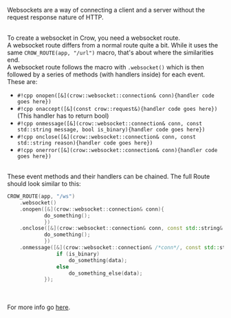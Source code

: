 Websockets are a way of connecting a client and a server without the request response nature of HTTP.<br><br>

To create a websocket in Crow, you need a websocket route.<br>
A websocket route differs from a normal route quite a bit. While it uses the same `CROW_ROUTE(app, "/url")` macro, that's about where the similarities end.<br>
A websocket route follows the macro with `.websocket()` which is then followed by a series of methods (with handlers inside) for each event. These are:

- `#!cpp onopen([&](crow::websocket::connection& conn){handler code goes here})`
- `#!cpp onaccept([&](const crow::request&){handler code goes here})` (This handler has to return bool)
- `#!cpp onmessage([&](crow::websocket::connection& conn, const std::string message, bool is_binary){handler code goes here})`
- `#!cpp onclose([&](crow::websocket::connection& conn, const std::string reason){handler code goes here})`
- `#!cpp onerror([&](crow::websocket::connection& conn){handler code goes here})`<br><br>

These event methods and their handlers can be chained. The full Route should look similar to this:
```cpp
CROW_ROUTE(app, "/ws")
    .websocket()
    .onopen([&](crow::websocket::connection& conn){
            do_something();
            })
    .onclose([&](crow::websocket::connection& conn, const std::string& reason){
            do_something();
            })
    .onmessage([&](crow::websocket::connection& /*conn*/, const std::string& data, bool is_binary){
                if (is_binary)
                    do_something(data);
                else
                    do_something_else(data);
            });
```
<br><br>
For more info go [here](/reference/classcrow_1_1_web_socket_rule.html).